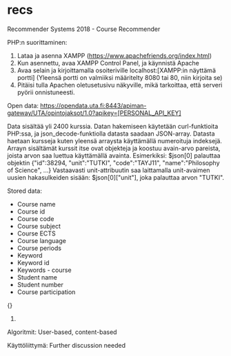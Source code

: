 # recs

Recommender Systems 2018 - Course Recommender

PHP:n suorittaminen:
1. Lataa ja asenna XAMPP (https://www.apachefriends.org/index.html)
2. Kun asennettu, avaa XAMPP Control Panel, ja käynnistä Apache
3. Avaa selain ja kirjoittamalla osoiteriville localhost:[XAMPP:in näyttämä portti] (Yleensä portti on valmiiksi määritelty 8080 tai 80, niin kirjoita se)
4. Pitäisi tulla Apachen oletusetusivu näkyville, mikä tarkoittaa, että serveri pyörii onnistuneesti.

Open data:
https://opendata.uta.fi:8443/apiman-gateway/UTA/opintojaksot/1.0?apikey=[PERSONAL_API_KEY]

Data sisältää yli 2400 kurssia. Datan hakemiseen käytetään curl-funktioita PHP:ssa, ja json_decode-funktiolla datasta saadaan JSON-array. Datasta haetaan kursseja kuten yleensä arraysta käyttämällä numeroituja indeksejä. Arrayn sisältämät kurssit itse ovat objekteja ja koostuu avain-arvo pareista, joista arvon saa luettua käyttämällä avainta.
Esimerkiksi: $json[0] palauttaa objektin 
{"id":38294,
"unit":"TUTKI",
"code":"TAYJ11",
"name":"Philosophy of Science",
...}
Vastaavasti unit-attribuutin saa laittamalla unit-avaimen uusien hakasulkeiden sisään: $json[0]["unit"], joka palauttaa arvon "TUTKI".

Stored data:

* Course name
* Course id
* Course code
* Course subject
* Course ECTS
* Course language
* Course periods
* Keyword
* Keyword id
* Keywords - course
* Student name
* Student number
* Course participation

{}

1. 

Algoritmit:
User-based, content-based

Käyttöliittymä:
Further discussion needed
